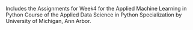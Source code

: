 
Includes the Assignments for Week4 for the Applied Machine Learning in Python Course of the Applied Data Science in Python Specialization by University of Michigan, Ann Arbor.
